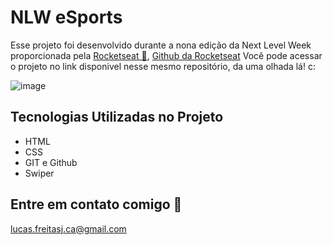 # NLW eSports 

Esse projeto foi desenvolvido durante a nona edição da Next Level Week proporcionada pela [Rocketseat 💜](https://rocketseat.com.br), [Github da Rocketseat](https://github.com/rocketseat)
Você pode acessar o projeto no link disponivel nesse mesmo repositório, da uma olhada lá! c:

![image](https://user-images.githubusercontent.com/90655096/191069676-0d852d95-e872-4689-8749-e8152cfc76c7.png)

## Tecnologias Utilizadas no Projeto

- HTML
- CSS
- GIT e Github
- Swiper

## Entre em contato comigo 💜
lucas.freitasj.ca@gmail.com
